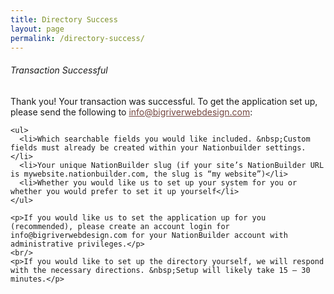 ```yaml
---
title: Directory Success
layout: page
permalink: /directory-success/
---
```


<div id="main-container">
  <div class="directoryPageBox clickable">
    <h6>Transaction Successful</h6>
    <p>Thank you! Your transaction was successful. To get the application set up, please send the following to <a href="info@bigriverwebdesign.com" style="color: #72453F; text-decoration:underline;">info@bigriverwebdesign.com</a>:</p>

    <ul>
      <li>Which searchable fields you would like included. &nbsp;Custom fields must already be created within your Nationbuilder settings.</li>
      <li>Your unique NationBuilder slug (if your site’s NationBuilder URL is mywebsite.nationbuilder.com, the slug is “my website”)</li>
      <li>Whether you would like us to set up your system for you or whether you would prefer to set it up yourself</li>
    </ul>

    <p>If you would like us to set the application up for you (recommended), please create an account login for info@bigriverwebdesign.com for your NationBuilder account with administrative privileges.</p>
    <br/>
    <p>If you would like to set up the directory yourself, we will respond with the necessary directions. &nbsp;Setup will likely take 15 – 30 minutes.</p>
  </div>
</div>

<script>
$(document).ready(function() {
    $('#main-container').fadeIn();
});
</script>
